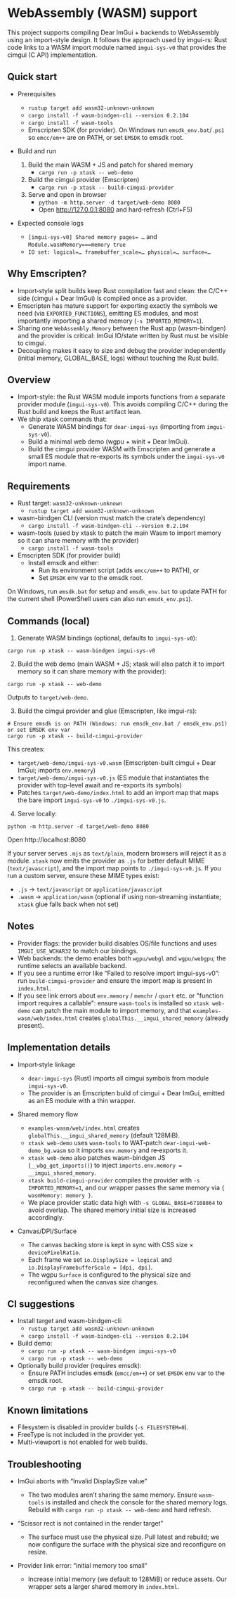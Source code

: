 # WebAssembly (WASM) support

This project supports compiling Dear ImGui + backends to WebAssembly using an import-style design. It follows the approach used by imgui-rs: Rust code links to a WASM import module named `imgui-sys-v0` that provides the cimgui (C API) implementation.

## Quick start

- Prerequisites
  - `rustup target add wasm32-unknown-unknown`
  - `cargo install -f wasm-bindgen-cli --version 0.2.104`
  - `cargo install -f wasm-tools`
  - Emscripten SDK (for provider). On Windows run `emsdk_env.bat`/`.ps1` so `emcc/em++` are on PATH, or set `EMSDK` to emsdk root.

- Build and run
  1) Build the main WASM + JS and patch for shared memory
     - `cargo run -p xtask -- web-demo`
  2) Build the cimgui provider (Emscripten)
     - `cargo run -p xtask -- build-cimgui-provider`
  3) Serve and open in browser
     - `python -m http.server -d target/web-demo 8080`
     - Open http://127.0.0.1:8080 and hard‑refresh (Ctrl+F5)

- Expected console logs
  - `[imgui-sys-v0] Shared memory pages= …` and `Module.wasmMemory===memory true`
  - `IO set: logical=… framebuffer_scale=… physical=… surface=…`

## Why Emscripten?

- Import‑style split builds keep Rust compilation fast and clean: the C/C++ side (cimgui + Dear ImGui) is compiled once as a provider.
- Emscripten has mature support for exporting exactly the symbols we need (via `EXPORTED_FUNCTIONS`), emitting ES modules, and most importantly importing a shared memory (`-s IMPORTED_MEMORY=1`).
- Sharing one `WebAssembly.Memory` between the Rust app (wasm-bindgen) and the provider is critical: ImGui IO/state written by Rust must be visible to cimgui.
- Decoupling makes it easy to size and debug the provider independently (initial memory, GLOBAL_BASE, logs) without touching the Rust build.

## Overview

- Import-style: the Rust WASM module imports functions from a separate provider module (`imgui-sys-v0`). This avoids compiling C/C++ during the Rust build and keeps the Rust artifact lean.
- We ship xtask commands that:
  - Generate WASM bindings for `dear-imgui-sys` (importing from `imgui-sys-v0`).
  - Build a minimal web demo (wgpu + winit + Dear ImGui).
  - Build the cimgui provider WASM with Emscripten and generate a small ES module that re-exports its symbols under the `imgui-sys-v0` import name.

## Requirements

- Rust target: `wasm32-unknown-unknown`
  - `rustup target add wasm32-unknown-unknown`
- wasm-bindgen CLI (version must match the crate’s dependency)
  - `cargo install -f wasm-bindgen-cli --version 0.2.104`
- wasm-tools (used by xtask to patch the main Wasm to import memory so it can share memory with the provider)
  - `cargo install -f wasm-tools`
- Emscripten SDK (for provider build)
  - Install emsdk and either:
    - Run its environment script (adds `emcc/em++` to PATH), or
    - Set `EMSDK` env var to the emsdk root.

On Windows, run `emsdk.bat` for setup and `emsdk_env.bat` to update PATH for the current shell (PowerShell users can also run `emsdk_env.ps1`).

## Commands (local)

1) Generate WASM bindings (optional, defaults to `imgui-sys-v0`):

```
cargo run -p xtask -- wasm-bindgen imgui-sys-v0
```

2) Build the web demo (main WASM + JS; xtask will also patch it to import memory so it can share memory with the provider):

```
cargo run -p xtask -- web-demo
```

Outputs to `target/web-demo`.

3) Build the cimgui provider and glue (Emscripten, like imgui-rs):

```
# Ensure emsdk is on PATH (Windows: run emsdk_env.bat / emsdk_env.ps1) or set EMSDK env var
cargo run -p xtask -- build-cimgui-provider
```

This creates:

- `target/web-demo/imgui-sys-v0.wasm` (Emscripten-built cimgui + Dear ImGui; imports `env.memory`)
- `target/web-demo/imgui-sys-v0.js` (ES module that instantiates the provider with top-level await and re-exports its symbols)
- Patches `target/web-demo/index.html` to add an import map that maps the bare import `imgui-sys-v0` to `./imgui-sys-v0.js`.

4) Serve locally:

```
python -m http.server -d target/web-demo 8080
```

Open http://localhost:8080

If your server serves `.mjs` as `text/plain`, modern browsers will reject it as a module. `xtask` now emits the provider as `.js` for better default MIME (`text/javascript`), and the import map points to `./imgui-sys-v0.js`. If you run a custom server, ensure these MIME types exist:

- `.js` → `text/javascript` or `application/javascript`
- `.wasm` → `application/wasm` (optional if using non-streaming instantiate; `xtask` glue falls back when not set)

## Notes

- Provider flags: the provider build disables OS/file functions and uses `IMGUI_USE_WCHAR32` to match our bindings.
- Web backends: the demo enables both `wgpu/webgl` and `wgpu/webgpu`; the runtime selects an available backend.
- If you see a runtime error like “Failed to resolve import imgui-sys-v0”: run `build-cimgui-provider` and ensure the import map is present in `index.html`.
- If you see link errors about `env.memory` / `memchr` / `qsort` etc. or "function import requires a callable": ensure `wasm-tools` is installed so `xtask web-demo` can patch the main module to import memory, and that `examples-wasm/web/index.html` creates `globalThis.__imgui_shared_memory` (already present).

## Implementation details

- Import‑style linkage
  - `dear-imgui-sys` (Rust) imports all cimgui symbols from module `imgui-sys-v0`.
  - The provider is an Emscripten build of cimgui + Dear ImGui, emitted as an ES module with a thin wrapper.

- Shared memory flow
  - `examples-wasm/web/index.html` creates `globalThis.__imgui_shared_memory` (default 128MiB).
  - `xtask web-demo` uses `wasm-tools` to WAT‑patch `dear-imgui-web-demo_bg.wasm` so it imports `env.memory` and re‑exports it.
  - `xtask web-demo` also patches wasm-bindgen JS (`__wbg_get_imports()`) to inject `imports.env.memory = __imgui_shared_memory`.
  - `xtask build-cimgui-provider` compiles the provider with `-s IMPORTED_MEMORY=1`, and our wrapper passes the same memory via `{ wasmMemory: memory }`.
  - We place provider static data high with `-s GLOBAL_BASE=67108864` to avoid overlap. The shared memory initial size is increased accordingly.

- Canvas/DPI/Surface
  - The canvas backing store is kept in sync with CSS size × `devicePixelRatio`.
  - Each frame we set `io.DisplaySize = logical` and `io.DisplayFramebufferScale = [dpi, dpi]`.
  - The wgpu `Surface` is configured to the physical size and reconfigured when the canvas size changes.

## CI suggestions

- Install target and wasm-bindgen-cli:
  - `rustup target add wasm32-unknown-unknown`
  - `cargo install -f wasm-bindgen-cli --version 0.2.104`
- Build demo:
  - `cargo run -p xtask -- wasm-bindgen imgui-sys-v0`
  - `cargo run -p xtask -- web-demo`
- Optionally build provider (requires emsdk):
  - Ensure PATH includes emsdk (`emcc/em++`) or set `EMSDK` env var to the emsdk root.
  - `cargo run -p xtask -- build-cimgui-provider`

## Known limitations

- Filesystem is disabled in provider builds (`-s FILESYSTEM=0`).
- FreeType is not included in the provider yet.
- Multi-viewport is not enabled for web builds.

## Troubleshooting

- ImGui aborts with “Invalid DisplaySize value”
  - The two modules aren’t sharing the same memory. Ensure `wasm-tools` is installed and check the console for the shared memory logs. Rebuild with `cargo run -p xtask -- web-demo` and hard refresh.

- “Scissor rect is not contained in the render target”
  - The surface must use the physical size. Pull latest and rebuild; we now configure the surface with the physical size and reconfigure on resize.

- Provider link error: “initial memory too small”
  - Increase initial memory (we default to 128MiB) or reduce assets. Our wrapper sets a larger shared memory in `index.html`.
